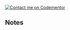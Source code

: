 [![Contact me on Codementor](https://www.codementor.io/m-badges/boonecabal/im-a-cm-b.svg)](https://www.codementor.io/@boonecabal?refer=badge)

## Notes
